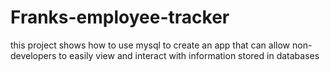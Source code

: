 # Franks-employee-tracker
this project shows how to use mysql to create an app that can allow non-developers to easily view and interact with information stored in databases

